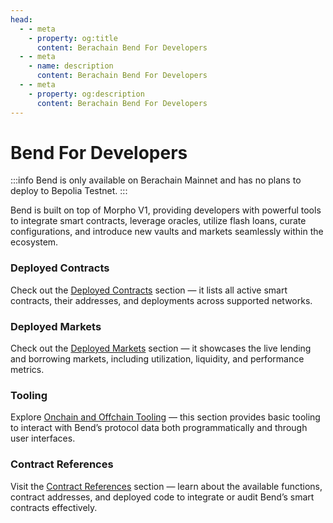 ```yaml
---
head:
  - - meta
    - property: og:title
      content: Berachain Bend For Developers
  - - meta
    - name: description
      content: Berachain Bend For Developers
  - - meta
    - property: og:description
      content: Berachain Bend For Developers
---
```


<script setup>
  import config from '@berachain/config/constants.json';
</script>

# Bend For Developers

:::info
Bend is only available on Berachain Mainnet and has no plans to deploy to Bepolia Testnet.
:::

Bend is built on top of <a target="_blank" :href="'https://docs.morpho.org/build/earn/get-started?utm_source=' + config.websites.docsBend.utmSource">Morpho V1</a>, providing developers with powerful tools to integrate smart contracts, leverage oracles, utilize flash loans, curate configurations, and introduce new vaults and markets seamlessly within the ecosystem.

### Deployed Contracts

Check out the [Deployed Contracts](/developers/deployed-contracts) section — it lists all active smart contracts, their addresses, and deployments across supported networks.

### Deployed Markets

Check out the [Deployed Markets](/developers/deployed-markets) section — it showcases the live lending and borrowing markets, including utilization, liquidity, and performance metrics.

### Tooling

Explore [Onchain and Offchain Tooling](/developers/onchain/bundlers) — this section provides basic tooling to interact with Bend’s protocol data both programmatically and through user interfaces.

### Contract References

Visit the [Contract References](/developers/contracts/morpho) section — learn about the available functions, contract addresses, and deployed code to integrate or audit Bend’s smart contracts effectively.
